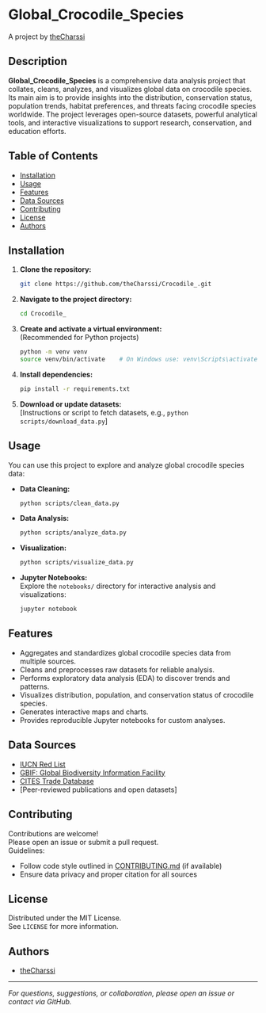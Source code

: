 # Global_Crocodile_Species

A project by [theCharssi](https://github.com/theCharssi)

## Description

**Global_Crocodile_Species** is a comprehensive data analysis project that collates, cleans, analyzes, and visualizes global data on crocodile species. Its main aim is to provide insights into the distribution, conservation status, population trends, habitat preferences, and threats facing crocodile species worldwide. The project leverages open-source datasets, powerful analytical tools, and interactive visualizations to support research, conservation, and education efforts.

## Table of Contents

- [Installation](#installation)
- [Usage](#usage)
- [Features](#features)
- [Data Sources](#data-sources)
- [Contributing](#contributing)
- [License](#license)
- [Authors](#authors)

## Installation

1. **Clone the repository:**
   ```bash
   git clone https://github.com/theCharssi/Crocodile_.git
   ```

2. **Navigate to the project directory:**
   ```bash
   cd Crocodile_
   ```

3. **Create and activate a virtual environment:**  
   (Recommended for Python projects)
   ```bash
   python -m venv venv
   source venv/bin/activate    # On Windows use: venv\Scripts\activate
   ```

4. **Install dependencies:**
   ```bash
   pip install -r requirements.txt
   ```

5. **Download or update datasets:**  
   [Instructions or script to fetch datasets, e.g., `python scripts/download_data.py`]

## Usage

You can use this project to explore and analyze global crocodile species data:

- **Data Cleaning:**  
  ```bash
  python scripts/clean_data.py
  ```

- **Data Analysis:**  
  ```bash
  python scripts/analyze_data.py
  ```

- **Visualization:**  
  ```bash
  python scripts/visualize_data.py
  ```

- **Jupyter Notebooks:**  
  Explore the `notebooks/` directory for interactive analysis and visualizations:
  ```bash
  jupyter notebook
  ```

## Features

- Aggregates and standardizes global crocodile species data from multiple sources.
- Cleans and preprocesses raw datasets for reliable analysis.
- Performs exploratory data analysis (EDA) to discover trends and patterns.
- Visualizes distribution, population, and conservation status of crocodile species.
- Generates interactive maps and charts.
- Provides reproducible Jupyter notebooks for custom analyses.

## Data Sources

- [IUCN Red List](https://www.iucnredlist.org/)
- [GBIF: Global Biodiversity Information Facility](https://www.gbif.org/)
- [CITES Trade Database](https://trade.cites.org/)
- [Peer-reviewed publications and open datasets]

## Contributing

Contributions are welcome!  
Please open an issue or submit a pull request.  
Guidelines:
- Follow code style outlined in [CONTRIBUTING.md](CONTRIBUTING.md) (if available)
- Ensure data privacy and proper citation for all sources

## License

Distributed under the MIT License.  
See `LICENSE` for more information.

## Authors

- [theCharssi](https://github.com/theCharssi)

---

*For questions, suggestions, or collaboration, please open an issue or contact via GitHub.*